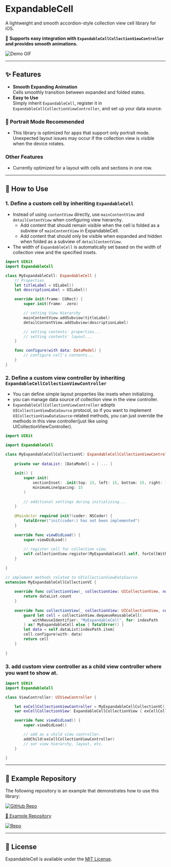 # ExpandableCell

A lightweight and smooth accordion-style collection view cell library for iOS.

📌 **Supports easy integration with `ExpandableCellCollectionViewController` and provides smooth animations.**  

![Demo GIF](path/to/demo.gif) <!-- 여기에 GIF 파일을 추가해주세요 -->

---

## ✨ Features

- **Smooth Expanding Animation**  
  Cells smoothly transition between expanded and folded states.  
- **Easy to Use**  
  Simply inherit `ExpandableCell`, register it in `ExpandableCellCollectionViewController`, and set up your data source.

### 📱 Portrait Mode Recommended
- This library is optimized for apps that support only portrait mode. Unexpected layout issues may occur if the collection view is visible when the device rotates.

### Other Features  
- Currently optimized for a layout with cells and sections in one row.  

---

## 🚀 How to Use

### 1. Define a custom cell by inheriting `ExpandableCell`
- Instead of using `contentView` directly, use `mainContentView` and `detailContentView` when configuring view hierarchy.
  - Add content that should remain visible when the cell is folded as a subview of `mainContentView` in ExpandableCell.
  - Add content that should only be visible when expanded and hidden when folded as a subview of `detailContentView`.
- The width of `ExpandableCell` is automatically set based on the width of collection view and the specified insets.

``` swift
import UIKit
import ExpandableCell

class MyExpandableCell: ExpandableCell {
    // Properties
    let titleLabel = UILabel()
    let descriptionLabel = UILabel()

    override init(frame: CGRect) {
        super.init(frame: .zero)

        // setting View Hierarchy
        mainContentView.addSubview(titleLabel)
        detailContentView.addSubview(descriptionLabel)

        // setting contents' properties...
        // setting contents' layout...
    }

    func configure(with data: DataModel) {
        // configure cell's contents...
    }
}
```

### 2. Define a custom view controller by inheriting `ExpandableCellCollectionViewController`
- You can define simple layout properties like insets when initializing.
- you can manage data source of collection view in the view controller.
- `ExpandableCellCollectionViewController` adopts `UICollectionViewDataSource` protocol, so if you want to implement `UICollectionViewDataSource`-related methods, you can just override the methods in this view controller(just like using UICollectionViewController).

```swift
import UIKit

import ExpandableCell

class MyExpandableCellCollectionVC: ExpandableCellCollectionViewController {
    
    private var dataList: [DataModel] = [ ... ]
    
    init() {
        super.init(
            sectionInset: .init(top: 15, left: 15, bottom: 15, right: 15),
            minimumLineSpacing: 15
        )
        
        // additional settings during initializing...
    }
    
    @MainActor required init?(coder: NSCoder) {
        fatalError("init(coder:) has not been implemented")
    }
    
    override func viewDidLoad() {
        super.viewDidLoad()
        
        // register cell for collection view.
        self.collectionView.register(MyExpandableCell.self, forCellWithReuseIdentifier: "MyExpandableCell")
    }
    
}

// implement methods related to UICollectionViewDataSource
extension MyExpandableCellCollectionVC {
    
    override func collectionView(_ collectionView: UICollectionView, numberOfItemsInSection section: Int) -> Int {
        return dataList.count
    }
    
    override func collectionView(_ collectionView: UICollectionView, cellForItemAt indexPath: IndexPath) -> UICollectionViewCell {
        guard let cell = collectionView.dequeueReusableCell(
            withReuseIdentifier: "MyExpandableCell", for: indexPath
        ) as? MyExpandableCell else { fatalError() }
        let data = self.dataList[indexPath.item]
        cell.configure(with: data)
        return cell
    }
    
}
```


### 3. add custom view controller as a child view controller where you want to show at.
``` swift
import UIKit
import ExpandableCell

class ViewController: UIViewController {

    let exCellCollectionViewController = MyExpandableCellCollectionVC()
    var exCellCollectionView: ExpandableCellCollectionView { exCellCollectionViewController.collectionView }

    override func viewDidLoad() {
        super.viewDidLoad()

        // add as a child view controller.
        addChild(exCellCollectionViewController)
        // set view hierarchy, layout, etc.
    }

}
```
---

## 🔗 Example Repository

The following repository is an example that demonstrates how to use this library:
<p align="left">
  <a href="[https://github.com/your-repo-link](https://github.com/nolanMinsung/ExpandableCellExampleProject)">
    <img src="https://img.shields.io/badge/GitHub-ExpandableCell%20Example-blue?style=for-the-badge&logo=github" alt="GitHub Repo">
  </a>
</p>

[🔗 Example Repository](https://github.com/nolanMinsung/ExpandableCellExampleProject)


[![Repo](https://gh-card.dev/repos/your-username/your-repo.svg)]([https://github.com/your-username/your-repo](https://github.com/nolanMinsung/ExpandableCellExampleProject))


---

## 📜 License

ExpandableCell is available under the  [MIT License](https://github.com/nolanMinsung/ExpandableCell/blob/main/LICENSE).
